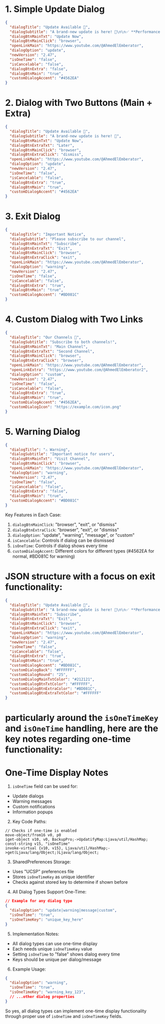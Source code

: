 # 1. Simple Update Dialog
````json
{
  "dialogTitle": "Update Available 🚀",
  "dialogSubtitle": "A brand-new update is here! 🎉\n\n✅ **Performance Enhancements** – Faster and smoother experience.\n🐞 **Critical Bug Fixes** – Say goodbye to annoying issues.\n✨ **Exciting New Features** – Discover improved functionality and tools.\n\nWe highly recommend updating now to enjoy the best performance, enhanced security, and all the latest features!\n\n🔄 **Tap 'Update Now' to get started!**",
  "dialogBtnMainTxt": "Update Now",
  "dialogBtnMainClick": "browser",
  "openLinkMain": "https://www.youtube.com/@AhmedElEmberator",
  "dialogOption": "update",
  "newVersion": "2.47",
  "isOneTime": "false",
  "isCancelable": "false",
  "dialogBtnExtra": "false",
  "dialogBtnMain": "true",
  "customDialogAccent": "#4562EA"
}
````

# 2. Dialog with Two Buttons (Main + Extra)
````json
{
  "dialogTitle": "Update Available 🚀",
  "dialogSubtitle": "A brand-new update is here! 🎉",
  "dialogBtnMainTxt": "Update Now",
  "dialogBtnExtraTxt": "Later",
  "dialogBtnMainClick": "browser",
  "dialogBtnExtraClick": "dismiss",
  "openLinkMain": "https://www.youtube.com/@AhmedElEmberator",
  "dialogOption": "update",
  "newVersion": "2.47",
  "isOneTime": "false",
  "isCancelable": "false",
  "dialogBtnExtra": "true",
  "dialogBtnMain": "true",
  "customDialogAccent": "#4562EA"
}
````

# 3. Exit Dialog
````json
{
  "dialogTitle": "Important Notice",
  "dialogSubtitle": "Please subscribe to our channel",
  "dialogBtnMainTxt": "Subscribe",
  "dialogBtnExtraTxt": "Exit",
  "dialogBtnMainClick": "browser",
  "dialogBtnExtraClick": "exit",
  "openLinkMain": "https://www.youtube.com/@AhmedElEmberator",
  "dialogOption": "warning",
  "newVersion": "2.47",
  "isOneTime": "false",
  "isCancelable": "false",
  "dialogBtnExtra": "true",
  "dialogBtnMain": "true",
  "customDialogAccent": "#BD081C"
}
````

# 4. Custom Dialog with Two Links
````json
{
  "dialogTitle": "Our Channels 📱",
  "dialogSubtitle": "Subscribe to both channels!",
  "dialogBtnMainTxt": "Main Channel",
  "dialogBtnExtraTxt": "Second Channel",
  "dialogBtnMainClick": "browser",
  "dialogBtnExtraClick": "browser",
  "openLinkMain": "https://www.youtube.com/@AhmedElEmberator",
  "openLinkExtra": "https://www.youtube.com/@AhmedElEmberator2",
  "dialogOption": "custom",
  "newVersion": "2.47",
  "isOneTime": "false",
  "isCancelable": "false",
  "dialogBtnExtra": "true",
  "dialogBtnMain": "true",
  "customDialogAccent": "#4562EA",
  "customDialogIcon": "https://example.com/icon.png"
}
````

# 5. Warning Dialog
````json
{
  "dialogTitle": "⚠️ Warning",
  "dialogSubtitle": "Important notice for users",
  "dialogBtnMainTxt": "Visit Channel",
  "dialogBtnMainClick": "browser",
  "openLinkMain": "https://www.youtube.com/@AhmedElEmberator",
  "dialogOption": "warning",
  "newVersion": "2.47",
  "isOneTime": "false",
  "isCancelable": "false",
  "dialogBtnExtra": "false",
  "dialogBtnMain": "true",
  "customDialogAccent": "#BD081C"
}
````

Key Features in Each Case:
1. `dialogBtnMainClick`: "browser", "exit", or "dismiss"
2. `dialogBtnExtraClick`: "browser", "exit", or "dismiss"
3. `dialogOption`: "update", "warning", "message", or "custom"
4. `isCancelable`: Controls if dialog can be dismissed
5. `isOneTime`: Controls if dialog shows every time
6. `customDialogAccent`: Different colors for different types (#4562EA for normal, #BD081C for warning)


# JSON structure with a focus on exit functionality:

````json
{
  "dialogTitle": "Update Available 🚀",
  "dialogSubtitle": "A brand-new update is here! 🎉\n\n✅ **Performance Enhancements** – Faster and smoother experience.\n🐞 **Critical Bug Fixes** – Say goodbye to annoying issues.\n✨ **Exciting New Features** – Discover improved functionality and tools.\n\nWe highly recommend updating now to enjoy the best performance, enhanced security, and all the latest features!\n\n🔄 **Tap 'Update Now' to get started!**",
  "dialogBtnMainTxt": "Subscribe",
  "dialogBtnExtraTxt": "Exit",
  "dialogBtnMainClick": "browser", 
  "dialogBtnExtraClick": "exit",
  "openLinkMain": "https://www.youtube.com/@AhmedElEmberator",
  "dialogOption": "warning",
  "newVersion": "2.47",
  "isOneTime": "false",
  "isCancelable": "false",
  "dialogBtnExtra": "true",
  "dialogBtnMain": "true",
  "customDialogAccent": "#BD081C",
  "customDialogBack": "#FFFFFF", 
  "customDialogRound": "25",
  "customDialogMainTxtColor": "#212121",
  "customDialogBtnTxtColor": "#FFFFFF",
  "customDialogBtnExtraColor": "#BD081C",
  "customDialogBtnExtraTxtColor": "#FFFFFF"
}
````

# particularly around the `isOneTimeKey` and `isOneTime` handling, here are the key notes regarding one-time functionality:

# One-Time Display Notes

1. `isOneTime` field can be used for:
- Update dialogs
- Warning messages 
- Custom notifications
- Information popups

2. Key Code Paths:
```smali
// Checks if one-time is enabled
move-object/from16 v0, p0
iget-object v10, v0, BackupPro;->UpdatifyMap:Ljava/util/HashMap;
const-string v15, "isOneTime" 
invoke-virtual {v10, v15}, Ljava/util/HashMap;->get(Ljava/lang/Object;)Ljava/lang/Object;
```

3. SharedPreferences Storage:
- Uses "UCSP" preferences file
- Stores `isOneTimeKey` as unique identifier
- Checks against stored key to determine if shown before

4. All Dialog Types Support One-Time:
```json
// Example for any dialog type
{
  "dialogOption": "update|warning|message|custom",
  "isOneTime": "true",
  "isOneTimeKey": "unique_key_here"
}
```

5. Implementation Notes:
- All dialog types can use one-time display
- Each needs unique `isOneTimeKey` value
- Setting `isOneTime` to "false" shows dialog every time
- Keys should be unique per dialog/message

6. Example Usage:
```json
{
  "dialogOption": "warning",
  "isOneTime": "true",
  "isOneTimeKey": "warning_key_123",
  // ...other dialog properties
}
```

So yes, all dialog types can implement one-time display functionality through proper use of `isOneTime` and `isOneTimeKey` fields.
